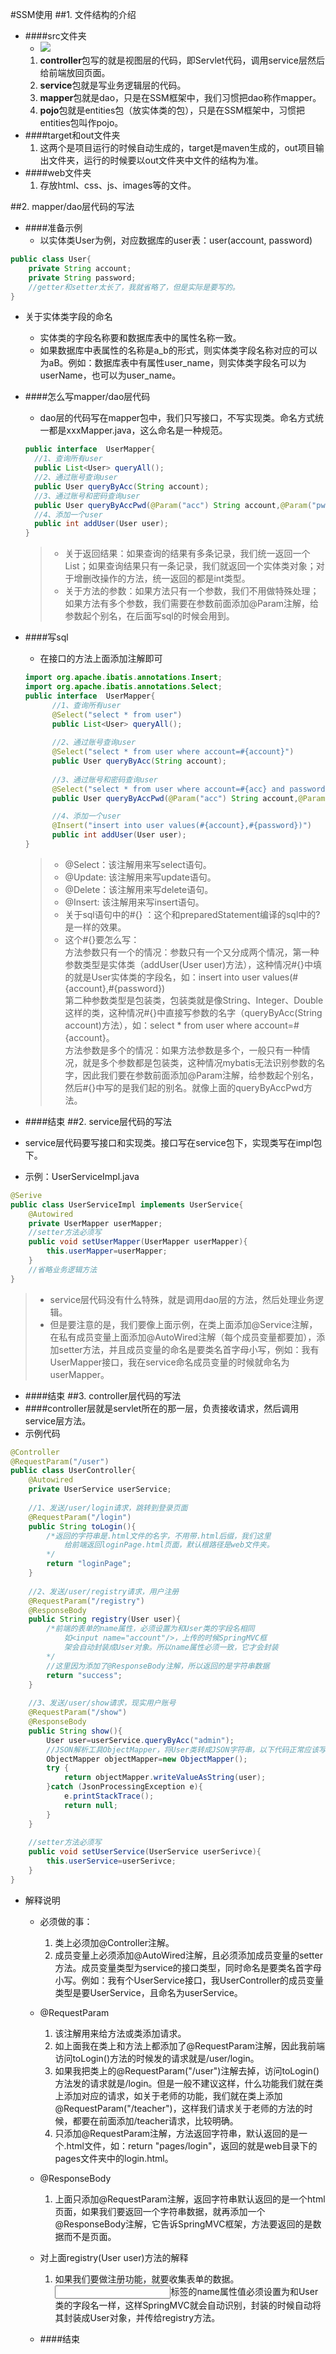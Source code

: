 #SSM使用
##1. 文件结构的介绍
* ####src文件夹  
    * ![](1.png)  
    1) **controller**包写的就是视图层的代码，即Servlet代码，调用service层然后给前端放回页面。
    2) **service**包就是写业务逻辑层的代码。 
    3) **mapper**包就是dao，只是在SSM框架中，我们习惯把dao称作mapper。
    4) **pojo**包就是entities包（放实体类的包），只是在SSM框架中，习惯把entities包叫作pojo。
* ####target和out文件夹
    1) 这两个是项目运行的时候自动生成的，target是maven生成的，out项目输出文件夹，运行的时候要以out文件夹中文件的结构为准。
* ####web文件夹
    1) 存放html、css、js、images等的文件。

##2. mapper/dao层代码的写法 
* ####准备示例
    * 以实体类User为例，对应数据库的user表：user(account, password)  
```java
public class User{
    private String account;
    private String password;
    //getter和setter太长了，我就省略了，但是实际是要写的。
}
```
   * 关于实体类字段的命名
      * 实体类的字段名称要和数据库表中的属性名称一致。      
      * 如果数据库中表属性的名称是a_b的形式，则实体类字段名称对应的可以为aB。例如：数据库表中有属性user_name，则实体类字段名可以为userName，也可以为user_name。
   
* ####怎么写mapper/dao层代码
    * dao层的代码写在mapper包中，我们只写接口，不写实现类。命名方式统一都是xxxMapper.java，这么命名是一种规范。
    ```java
  public interface  UserMapper{
      //1、查询所有user
      public List<User> queryAll();
      //2、通过账号查询user
      public User queryByAcc(String account);
      //3、通过账号和密码查询user
      public User queryByAccPwd(@Param("acc") String account,@Param("pwd") String password);
      //4、添加一个user
      public int addUser(User user);
  }
    ```
  > * 关于返回结果：如果查询的结果有多条记录，我们统一返回一个List；如果查询结果只有一条记录，我们就返回一个实体类对象；对于增删改操作的方法，统一返回的都是int类型。
  > * 关于方法的参数：如果方法只有一个参数，我们不用做特殊处理；如果方法有多个参数，我们需要在参数前面添加@Param注解，给参数起个别名，在后面写sql的时候会用到。
* ####写sql
    * 在接口的方法上面添加注解即可
    ```java
  import org.apache.ibatis.annotations.Insert;
  import org.apache.ibatis.annotations.Select;
  public interface  UserMapper{
          //1、查询所有user
          @Select("select * from user")
          public List<User> queryAll();
          
          //2、通过账号查询user
          @Select("select * from user where account=#{account}")
          public User queryByAcc(String account);
          
          //3、通过账号和密码查询user
          @Select("select * from user where account=#{acc} and password=#{pwd}")
          public User queryByAccPwd(@Param("acc") String account,@Param("pwd") String password);
  
          //4、添加一个user
          @Insert("insert into user values(#{account},#{password})")
          public int addUser(User user);
    }
    ```
  > * @Select：该注解用来写select语句。
  > * @Update: 该注解用来写update语句。
  > * @Delete：该注解用来写delete语句。
  > * @Insert: 该注解用来写insert语句。
  > * 关于sql语句中的#{} ：这个和preparedStatement编译的sql中的?是一样的效果。
  > * 这个#{}要怎么写：  
      方法参数只有一个的情况：参数只有一个又分成两个情况，第一种参数类型是实体类（addUser(User user)方法），这种情况#{}中填的就是User实体类的字段名，如：insert into user values(#{account},#{password})  
      第二种参数类型是包装类，包装类就是像String、Integer、Double这样的类，这种情况#{}中直接写参数的名字（queryByAcc(String account)方法），如：select * from user where account=#{account}。  
      方法参数是多个的情况：如果方法参数是多个，一般只有一种情况，就是多个参数都是包装类，这种情况mybatis无法识别参数的名字，因此我们要在参数前面添加@Param注解，给参数起个别名，然后#{}中写的是我们起的别名。就像上面的queryByAccPwd方法。
* ####结束
##2. service层代码的写法
* service层代码要写接口和实现类。接口写在service包下，实现类写在impl包下。
* 示例：UserServiceImpl.java
```java
@Serive
public class UserServiceImpl implements UserService{
    @Autowired
    private UserMapper userMapper;
    //setter方法必须写
    public void setUserMapper(UserMapper userMapper){
        this.userMapper=userMapper;
    }
    //省略业务逻辑方法
}
```
> * service层代码没有什么特殊，就是调用dao层的方法，然后处理业务逻辑。  
> * 但是要注意的是，我们要像上面示例，在类上面添加@Service注解，在私有成员变量上面添加@AutoWired注解（每个成员变量都要加），添加setter方法，并且成员变量的命名是要类名首字母小写，例如：我有UserMapper接口，我在service命名成员变量的时候就命名为userMapper。
* ####结束
##3. controller层代码的写法
* ####controller层就是servlet所在的那一层，负责接收请求，然后调用service层方法。
* 示例代码
```java
@Controller
@RequestParam("/user")
public class UserController{
    @Autowired
    private UserService userService;
    
    //1、发送/user/login请求，跳转到登录页面
    @RequestParam("/login")
    public String toLogin(){
        /*返回的字符串是.html文件的名字，不用带.html后缀，我们这里
            给前端返回loginPage.html页面，默认根路径是web文件夹。
        */
        return "loginPage";
    }
    
    //2、发送/user/registry请求，用户注册
    @RequestParam("/registry")
    @ResponseBody
    public String registry(User user){
        /*前端的表单的name属性，必须设置为和User类的字段名相同
            如<input name="account"/>，上传的时候SpringMVC框
            架会自动封装成User对象。所以name属性必须一致，它才会封装
        */
        //这里因为添加了@ResponseBody注解，所以返回的是字符串数据
        return "success";
    }
    
    //3、发送/user/show请求，现实用户账号
    @RequestParam("/show")
    @ResponseBody
    public String show(){
        User user=userService.queryByAcc("admin");
        //JSON解析工具ObjectMapper，将User类转成JSON字符串，以下代码正常应该写在service层，写法固定。
        ObjectMapper objectMapper=new ObjectMapper();
        try {
            return objectMapper.writeValueAsString(user);
        }catch (JsonProcessingException e){
            e.printStackTrace();
            return null;
        }
    }
    
    //setter方法必须写
    public void setUserService(UserService userSerivce){
        this.userService=userSerivce;
    }
}
```
* 解释说明
    * 必须做的事：
      1) 类上必须加@Controller注解。
      2) 成员变量上必须添加@AutoWired注解，且必须添加成员变量的setter方法。成员变量类型为service的接口类型，同时命名是要类名首字母小写。例如：我有个UserService接口，我UserController的成员变量类型是要UserService，且命名为userService。
      
    * @RequestParam
      1) 该注解用来给方法或类添加请求。
      2) 如上面我在类上和方法上都添加了@RequestParam注解，因此我前端访问toLogin()方法的时候发的请求就是/user/login。
      3) 如果我把类上的@RequestParam("/user")注解去掉，访问toLogin()方法发的请求就是/login。但是一般不建议这样，什么功能我们就在类上添加对应的请求，如关于老师的功能，我们就在类上添加@RequestParam("/teacher")，这样我们请求关于老师的方法的时候，都要在前面添加/teacher请求，比较明确。
      4) 只添加@RequestParam注解，方法返回字符串，默认返回的是一个.html文件，如：return "pages/login"，返回的就是web目录下的pages文件夹中的login.html。
    * @ResponseBody
      1) 上面只添加@RequestParam注解，返回字符串默认返回的是一个html页面，如果我们要返回一个字符串数据，就再添加一个@ResponseBody注解，它告诉SpringMVC框架，方法要返回的是数据而不是页面。
    * 对上面registry(User user)方法的解释
      1) 如果我们要做注册功能，就要收集表单的数据。<input>标签的name属性值必须设置为和User类的字段名一样，这样SpringMVC就会自动识别，封装的时候自动将其封装成User对象，并传给registry方法。
  * ####结束
